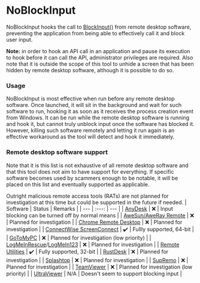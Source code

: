 # NoBlockInput

NoBlockInput hooks the call to [BlockInput()](https://learn.microsoft.com/en-us/windows/win32/api/winuser/nf-winuser-blockinput) from remote desktop software, preventing the application from being able to effectively call it and block user input.

**Note:** in order to hook an API call in an application and pause its execution to hook before it can call the API, administrator privileges are required. Also note that it is outside the scope of this tool to unhide a screen that has been hidden by remote desktop software, although it is possible to do so.

### Usage
NoBlockInput is most effective when run before any remote desktop software.
Once launched, it will sit in the background and wait for such software to run, hooking it as soon as it receives the process creation event from Windows.
It can be run while the remote desktop software is running and hook it, but cannot truly unblock input once the software has blocked it.
However, killing such software remotely and letting it run again is an effective workaround as the tool will detect and hook it immediately.

### Remote desktop software support
Note that it is this list is not exhaustive of all remote desktop software and that this tool does not aim to have support for everything. If specific software becomes used by scammers enough to be notable, it will be placed on this list and eventually supported as applicable.

Outright malicious remote access tools (RATs) are not planned for investigation at this time but could be supported in the future if needed.
| Software | Status | Remarks |
| --- | :---: | --- |
| [AnyDesk](https://anydesk.com/) | :x: | Input blocking can be turned off by normal means |
| [AweSun/AweRay Remote](https://sun.aweray.com/) | :x: | Planned for investigation |
| [Chrome Remote Desktop](https://remotedesktop.google.com) | :x: | Planned for investigation |
| [ConnectWise ScreenConnect](https://screenconnect.connectwise.com/) | ✔️ | Fullly supported, 64-bit |
| [GoToMyPC](https://get.gotomypc.com/) | :x: | Planned for investigation (low priority) |
| [LogMeInRescue](https://www.logmeinrescue.com/)/[LogMeIn123](https://secure.logmeinrescue.com/customer/code.aspx) | :x: | Planned for investigation |
| [Remote Utilities](https://www.remoteutilities.com/) | ✔️ | Fully supported, 32-bit |
| [RustDesk](https://rustdesk.com/) | :x: | Planned for investigation |
| [Splashtop](https://www.splashtop.com/) | :x: | Planned for investigation |
| [SupRemo](https://www.supremocontrol.com/) | :x: | Planned for investigation |
| [TeamViewer](https://www.teamviewer.com/) | :x: | Planned for investigation (low priority) |
| [UltraViewer](https://www.ultraviewer.net/) | N/A | Doesn't seem to support blocking input |
